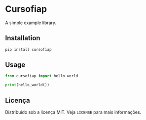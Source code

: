 # Cursofiap

A simple example library.

## Installation

```sh
pip install cursofiap
```

## Usage

```python
from cursofiap import hello_world

print(hello_world())
```

## Licença

Distribuído sob a licença MIT. Veja `LICENSE` para mais informações. 
